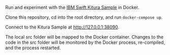 Run and experiment with the [IBM Swift Kitura Sample](https://github.com/IBM-Swift/Kitura-Sample) in Docker.

Clone this repository, cd into the root directory, and run `docker-compose up`.

Connect to the Kitura Sample at http://127.0.0.1:38090.

The local src folder will be mapped to the Docker container.
Changes to the code in the src folder will be monitored by the Docker process, re-compiled, and the process restarted.
